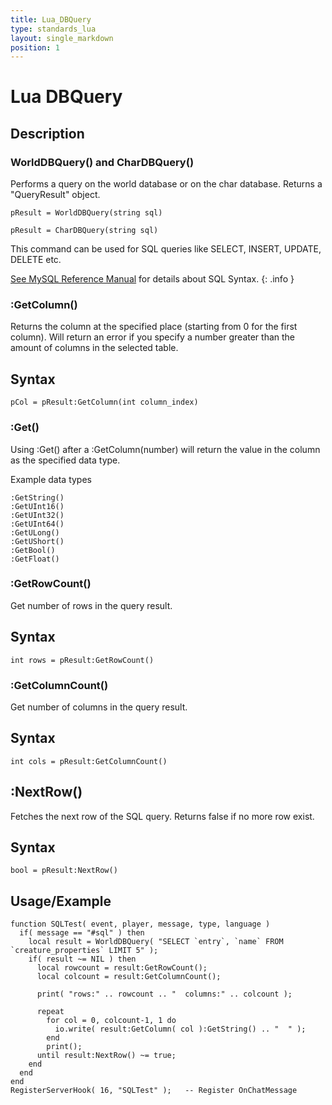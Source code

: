 ```yaml
---
title: Lua_DBQuery
type: standards_lua
layout: single_markdown
position: 1
---
```


# Lua DBQuery

## Description

### WorldDBQuery() and CharDBQuery()           
Performs a query on the world database or on the char database. Returns a "QueryResult" object.

```
pResult = WorldDBQuery(string sql)
```

```
pResult = CharDBQuery(string sql)
```

This command can be used for SQL queries like SELECT, INSERT, UPDATE, DELETE etc.

[See MySQL Reference Manual](https://dev.mysql.com/doc/#manual) for details about SQL Syntax.
{: .info }

### :GetColumn()

Returns the column at the specified place (starting from 0 for the first column). Will return an error if you specify a number greater than the amount of columns in the selected table.

## Syntax

```
pCol = pResult:GetColumn(int column_index)
```

### :Get<DataType>()

Using :Get<DataType>() after a :GetColumn(number) will return the value in the column as the specified data type.

Example data types

```
:GetString()
:GetUInt16()
:GetUInt32()
:GetUInt64()
:GetULong()
:GetUShort()
:GetBool()
:GetFloat()
```

### :GetRowCount()

Get number of rows in the query result.

## Syntax

```
int rows = pResult:GetRowCount()
```

### :GetColumnCount()

Get number of columns in the query result.

## Syntax

```
int cols = pResult:GetColumnCount()
```

## :NextRow()

Fetches the next row of the SQL query. Returns false if no more row exist.

## Syntax

```
bool = pResult:NextRow()
```

## Usage/Example

```
function SQLTest( event, player, message, type, language )
  if( message == "#sql" ) then
    local result = WorldDBQuery( "SELECT `entry`, `name` FROM `creature_properties` LIMIT 5" );
    if( result ~= NIL ) then
      local rowcount = result:GetRowCount();
      local colcount = result:GetColumnCount();
 
      print( "rows:" .. rowcount .. "  columns:" .. colcount );
 
      repeat
        for col = 0, colcount-1, 1 do
          io.write( result:GetColumn( col ):GetString() .. "  " );
        end
        print();
      until result:NextRow() ~= true;
    end
  end
end
RegisterServerHook( 16, "SQLTest" );   -- Register OnChatMessage
```